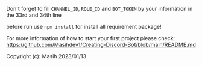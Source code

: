 Don't forget to fill `CHANNEL_ID`, `ROLE_ID` and `BOT_TOKEN` by your information in the 33rd and 34th line

before run use `npm install` for install all requirement package!

For more information of how to start your first project please check: https://github.com/Masihdev1/Creating-Discord-Bot/blob/main/README.md

Copyright (c): Masih 2023/01/13
